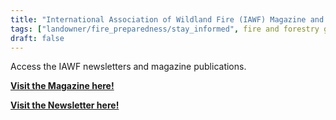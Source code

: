 ```yaml
---
title: "International Association of Wildland Fire (IAWF) Magazine and Newsletter"
tags: ["landowner/fire_preparedness/stay_informed", fire and forestry groups, community resilience]
draft: false
---
```


Access the IAWF newsletters and magazine publications.

[**Visit the Magazine here!**](https://www.iawfonline.org/wildfire-magazine/)

[**Visit the Newsletter here!**](https://www.iawfonline.org/resources/e-news-dispatch/)


